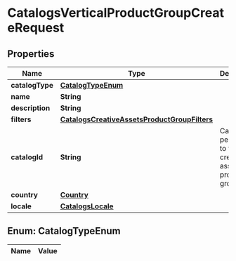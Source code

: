 

# CatalogsVerticalProductGroupCreateRequest

## Properties

Name | Type | Description | Notes
------------ | ------------- | ------------- | -------------
**catalogType** | [**CatalogTypeEnum**](#CatalogTypeEnum) |  | 
**name** | **String** |  | 
**description** | **String** |  |  [optional]
**filters** | [**CatalogsCreativeAssetsProductGroupFilters**](CatalogsCreativeAssetsProductGroupFilters.md) |  | 
**catalogId** | **String** | Catalog id pertaining to the creative assets product group. | 
**country** | [**Country**](Country.md) |  | 
**locale** | [**CatalogsLocale**](CatalogsLocale.md) |  | 


## Enum: CatalogTypeEnum

Name | Value
---- | -----




